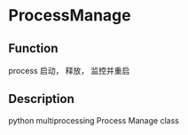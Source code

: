 # ProcessManage
## Function
process 启动， 释放， 监控并重启
## Description
python multiprocessing Process Manage class
